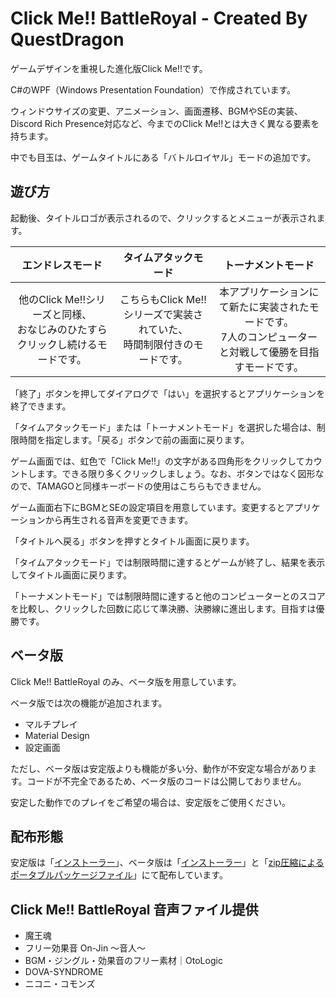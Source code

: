 # Click Me!! BattleRoyal - Created By QuestDragon
ゲームデザインを重視した進化版Click Me!!です。

C#のWPF（Windows Presentation Foundation）で作成されています。

ウィンドウサイズの変更、アニメーション、画面遷移、BGMやSEの実装、Discord Rich Presence対応など、今までのClick Me!!とは大きく異なる要素を持ちます。

中でも目玉は、ゲームタイトルにある「バトルロイヤル」モードの追加です。

## 遊び方
起動後、タイトルロゴが表示されるので、クリックするとメニューが表示されます。

| エンドレスモード | タイムアタックモード | トーナメントモード |
| :-------------: | :-------------: | :-------------: |
| 他のClick Me!!シリーズと同様、<br>おなじみのひたすらクリックし続けるモードです。 | こちらもClick Me!!シリーズで実装されていた、<br>時間制限付きのモードです。 | 本アプリケーションにて新たに実装されたモードです。<br>7人のコンピューターと対戦して優勝を目指すモードです。 |

「終了」ボタンを押してダイアログで「はい」を選択するとアプリケーションを終了できます。

「タイムアタックモード」または「トーナメントモード」を選択した場合は、制限時間を指定します。「戻る」ボタンで前の画面に戻ります。

ゲーム画面では、虹色で「Click Me!!」の文字がある四角形をクリックしてカウントします。できる限り多くクリックしましょう。なお、ボタンではなく図形なので、TAMAGOと同様キーボードの使用はこちらもできません。

ゲーム画面右下にBGMとSEの設定項目を用意しています。変更するとアプリケーションから再生される音声を変更できます。

「タイトルへ戻る」ボタンを押すとタイトル画面に戻ります。

「タイムアタックモード」では制限時間に達するとゲームが終了し、結果を表示してタイトル画面に戻ります。

「トーナメントモード」では制限時間に達すると他のコンピューターとのスコアを比較し、クリックした回数に応じて準決勝、決勝線に進出します。目指すは優勝です。

## ベータ版
Click Me!! BattleRoyal のみ、ベータ版を用意しています。

ベータ版では次の機能が追加されます。

- マルチプレイ
- Material Design
- 設定画面

ただし、ベータ版は安定版よりも機能が多い分、動作が不安定な場合があります。コードが不完全であるため、ベータ版のコードは公開しておりません。

安定した動作でのプレイをご希望の場合は、安定版をご使用ください。

## 配布形態
安定版は「[インストーラー](https://github.com/QuestDragon/Click-Me/releases/download/Click_Me_BR/ClickMeBR_Setup.zip)」、ベータ版は「[インストーラー](https://github.com/QuestDragon/Click-Me/releases/download/Click_Me_BR_BETA/ClickMeBR-beta_Setup.zip)」と「[zip圧縮によるポータブルパッケージファイル](https://github.com/QuestDragon/Click-Me/releases/download/Click_Me_BR_BETA/ClickMeBR_Beta.zip)」にて配布しています。

## Click Me!! BattleRoyal 音声ファイル提供

- 魔王魂
- フリー効果音 On-Jin ～音人～
- BGM・ジングル・効果音のフリー素材｜OtoLogic
- DOVA-SYNDROME
- ニコニ・コモンズ
